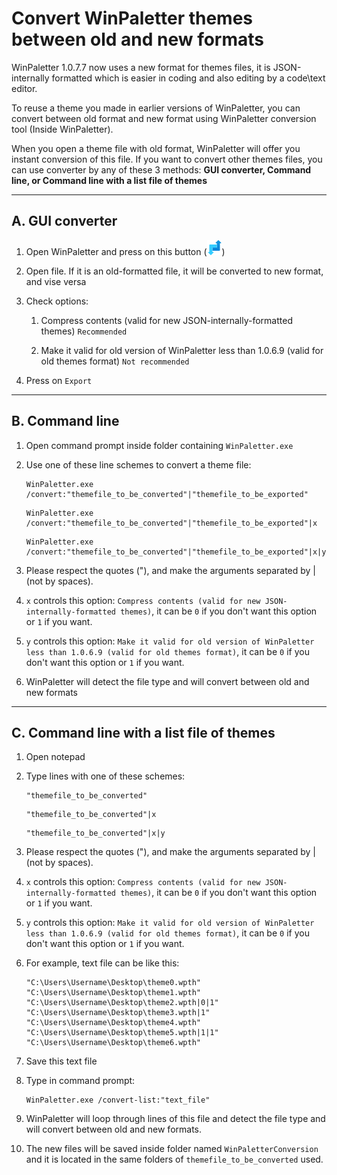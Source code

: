 # Convert WinPaletter themes between old and new formats

WinPaletter 1.0.7.7 now uses a new format for themes files, it is JSON-internally formatted which is easier in coding and also editing by a code\text editor.

To reuse a theme you made in earlier versions of WinPaletter, you can convert between old format and new format using WinPaletter conversion tool (Inside WinPaletter).

When you open a theme file with old format, WinPaletter will offer you instant conversion of this file. If you want to convert other themes files, you can use converter by any of these 3 methods: **GUI converter, Command line, or Command line with a list file of themes**

---

## A. GUI converter

1. Open WinPaletter and press on this button (![alt text](https://github.com/Abdelrhman-AK/WinPaletter/blob/master/Media/Mini-Icons/Converter.png?raw=true))

2. Open file. If it is an old-formatted file, it will be converted to new format, and vise versa

3. Check options:
   
   1. Compress contents (valid for new JSON-internally-formatted themes) `Recommended`
   
   2. Make it valid for old version of WinPaletter less than 1.0.6.9 (valid for old themes format) `Not recommended`

4. Press on `Export`

---

## B. Command line

1. Open command prompt inside folder containing `WinPaletter.exe`

2. Use one of these line schemes to convert a theme file:
   
   ```
   WinPaletter.exe /convert:"themefile_to_be_converted"|"themefile_to_be_exported"
   ```
   
   ```
   WinPaletter.exe /convert:"themefile_to_be_converted"|"themefile_to_be_exported"|x
   ```
   
   ```
   WinPaletter.exe /convert:"themefile_to_be_converted"|"themefile_to_be_exported"|x|y
   ```

3. Please respect the quotes ("), and make the arguments separated by | (not by spaces).

4. `x` controls this option: `Compress contents (valid for new JSON-internally-formatted themes)`, it can be `0` if you don't want this option or `1` if you want.

5. `y` controls this option: `Make it valid for old version of WinPaletter less than 1.0.6.9 (valid for old themes format)`, it can be `0` if you don't want this option or `1` if you want.

6. WinPaletter will detect the file type and will convert between old and new formats

---

## C. Command line with a list file of themes

1. Open notepad

2. Type lines with one of these schemes:
   
   ```
   "themefile_to_be_converted"
   ```
   
   ```
   "themefile_to_be_converted"|x
   ```
   
   ```
   "themefile_to_be_converted"|x|y
   ```

3. Please respect the quotes ("), and make the arguments separated by | (not by spaces). 

4. `x` controls this option: `Compress contents (valid for new JSON-internally-formatted themes)`, it can be `0` if you don't want this option or `1` if you want.

5. `y` controls this option: `Make it valid for old version of WinPaletter less than 1.0.6.9 (valid for old themes format)`, it can be `0` if you don't want this option or `1` if you want.

6. For example, text file can be like this:
   
   ```
   "C:\Users\Username\Desktop\theme0.wpth"
   "C:\Users\Username\Desktop\theme1.wpth"
   "C:\Users\Username\Desktop\theme2.wpth|0|1"
   "C:\Users\Username\Desktop\theme3.wpth|1"
   "C:\Users\Username\Desktop\theme4.wpth"
   "C:\Users\Username\Desktop\theme5.wpth|1|1"
   "C:\Users\Username\Desktop\theme6.wpth"
   ```

7. Save this text file

8. Type in command prompt: 
   
   ```
   WinPaletter.exe /convert-list:"text_file"
   ```

9. WinPaletter will loop through lines of this file and detect the file type and will convert between old and new formats.

10. The new files will be saved inside folder named `WinPaletterConversion` and it is located in the same folders of `themefile_to_be_converted` used.